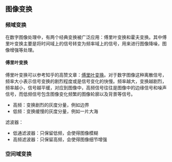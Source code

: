 ## 图像变换


### 频域变换

在数字图像处理中，有两个经典变换被广泛应用：傅里叶变换和霍夫变换。其中傅里叶变换主要是将时间域上的信号转变为频率域上的信号，用来进行图像降噪，图像增强等处理。

#### 傅里叶变换

傅里叶变换可以参考知乎的高赞文章：[傅里叶变换](https://zhuanlan.zhihu.com/p/19763358)。对于数字图像这种离散信号，频率大小表示信号变换的剧烈程度或是信号变化的快慢。频率越大，变换越剧烈，频率越小，信号越平缓，对应到图像中，高频信号往往是图像中的边缘信号和噪声信号，而低频信号包含图像变化频繁的图像轮廓以及背景等信号。

- 高频：变换剧烈的灰度分量，例如边界
- 低频：变换缓慢的灰度分量，例如一片大海

滤波器：
- 低通滤波器：只保留低频，会使得图像模糊
- 高频滤波器：只保留高频，会使得图像细节增强



### 空间域变换